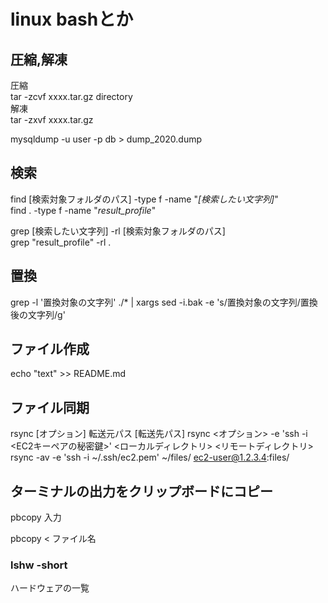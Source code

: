 # linux bashとか

## 圧縮,解凍

圧縮  
tar -zcvf xxxx.tar.gz directory  
解凍  
tar -zxvf xxxx.tar.gz  

mysqldump -u user -p db > dump_2020.dump

## 検索

find [検索対象フォルダのパス] -type f -name "*[検索したい文字列]*"  
find . -type f -name "*result_profile*"  

grep [検索したい文字列] -rl [検索対象フォルダのパス]  
grep "result_profile" -rl .  

## 置換

grep -l '置換対象の文字列' ./* | xargs sed -i.bak -e 's/置換対象の文字列/置換後の文字列/g'

## ファイル作成

echo "text" >> README.md

## ファイル同期

rsync [オプション] 転送元パス [転送先パス]
rsync <オプション> -e 'ssh -i <EC2キーペアの秘密鍵>' <ローカルディレクトリ> <リモートディレクトリ>
rsync -av -e 'ssh -i ~/.ssh/ec2.pem' ~/files/ ec2-user@1.2.3.4:files/

## ターミナルの出力をクリップボードにコピー

pbcopy
入力

pbcopy < ファイル名


### lshw -short

ハードウェアの一覧